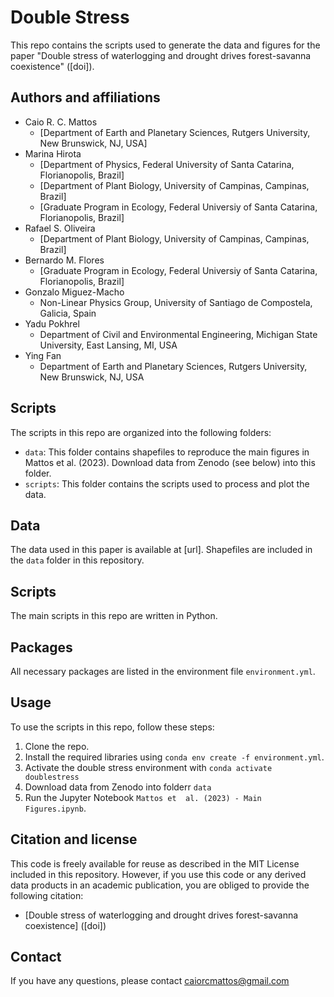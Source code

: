 # Double Stress 

This repo contains the scripts used to generate the data and figures for the paper "Double stress of waterlogging and drought drives forest-savanna coexistence" ([doi]).

## Authors and affiliations

* Caio R. C. Mattos
    * [Department of Earth and Planetary Sciences, Rutgers University, New Brunswick, NJ, USA]
* Marina Hirota
    * [Department of Physics, Federal University of Santa Catarina, Florianopolis, Brazil]
    * [Department of Plant Biology, University of Campinas, Campinas, Brazil]
    * [Graduate Program in Ecology, Federal Universiy of Santa Catarina, Florianopolis, Brazil]
* Rafael S. Oliveira
    * [Department of Plant Biology, University of Campinas, Campinas, Brazil]
* Bernardo M. Flores
    * [Graduate Program in Ecology, Federal Universiy of Santa Catarina, Florianopolis, Brazil]
* Gonzalo Miguez-Macho
    * Non-Linear Physics Group, University of Santiago de Compostela, Galicia, Spain
* Yadu Pokhrel
    * Department of Civil and Environmental Engineering, Michigan State University, East Lansing, MI, USA
* Ying Fan
    * Department of Earth and Planetary Sciences, Rutgers University, New Brunswick, NJ, USA

## Scripts

The scripts in this repo are organized into the following folders:

* `data`: This folder contains shapefiles to reproduce the main figures in Mattos et al. (2023). Download data from Zenodo (see below) into this folder.
* `scripts`: This folder contains the scripts used to process and plot the data.

## Data

The data used in this paper is available at [url]. Shapefiles are included in the `data` folder in this repository.

## Scripts

The main scripts in this repo are written in Python.

## Packages

All necessary packages are listed in the environment file `environment.yml`.

## Usage

To use the scripts in this repo, follow these steps:

1. Clone the repo.
2. Install the required libraries using `conda env create -f environment.yml`.
3. Activate the double stress environment with `conda activate doublestress` 
4. Download data from Zenodo into folderr `data`
5. Run the Jupyter Notebook `Mattos et  al. (2023) - Main Figures.ipynb`.

## Citation and license

This code is freely available for reuse as described in the MIT License included in this repository. However, if you use this code or any derived data products in an academic publication, you are obliged to provide the following citation:

* [Double stress of waterlogging and drought drives forest-savanna coexistence] ([doi])

## Contact

If you have any questions, please contact caiorcmattos@gmail.com
